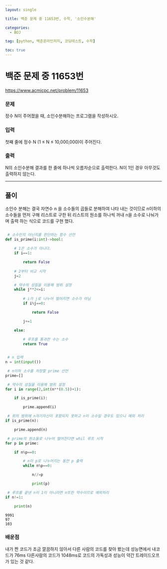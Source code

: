 ```yaml
---
layout: single

title: 백준 문제 중 11653번, 수학, '소인수분해'

categories:
  - BOJ

tag: [python, 백준온라인저지, 코딩테스트, 수학]

toc: true
---
```


# 백준 문제 중 11653번
https://www.acmicpc.net/problem/11653

### 문제

정수 N이 주어졌을 때, 소인수분해하는 프로그램을 작성하시오.

### 입력

첫째 줄에 정수 N (1 ≤ N ≤ 10,000,000)이 주어진다.

### 출력

N의 소인수분해 결과를 한 줄에 하나씩 오름차순으로 출력한다. N이 1인 경우 아무것도 출력하지 않는다.

---

## 풀이

소인수 분해는 결국 자연수 n 을 소수들의 곱들로 분해하여 나타 내는 것이므로 n이하의 소수들을 먼저 구해 리스트로 구한 뒤 리스트의 원소를 하나씩 꺼내 n을 소수로 나눠가며 출력 하는 식으로 코드를 구현 했다.


```python

 # 소수인지 아닌지를 판단하는 함수 선언
def is_prime(i:int)->bool:
    
    # 1은 소수가 아니다.
    if i==1:

        return False
    
    # 2부터 비교 시작
    j=2

    # 약수의 성질을 이용해 범위 설정
    while j**2<=i:
     
        # i가 j로 나누어 떨어지면 소수가 아님
        if i%j==0:

            return False

        j+=1

    else:
 
        # 루프를 통과한 수는 소수
        return True


 # n 입력
n = int(input())

 # n이하 소수를 저장할 prime 선언
prime=[]

 # 약수의 성질을 이용해 범위 설정
for i in range(2,int(n**(0.5))+1):

    if is_prime(i):

        prime.append(i)

 # 위의 범위에 n자기자신이 포함되지 못하고 n이 소수일 경우도 있으니 예외 처리
if is_prime(n):

    prime.append(n)

 # prime의 원소들로 나누어 떨어진다면 whil 루프 시작
for p in prime:

    if n%p==0:

        # n이 p로 나누어지는 동안 p 출력
        while n%p==0:

            n//=p

            print(p)

 # 루프를 끝낸 n이 1이 아니라면 n또한 약수이므로 예외처리
if n!=1:

    print(n)
```

    9991
    97
    103


### 배운점

내가 짠 코드가 조금 깔끔하지 않아서 다른 사람의 코드를 찾아 봤는데 성능면에서 내코드가 76ms 다른사람의 코드가 1048ms로 코드의 가독성과 성능이 약간 트레이드오프가 있는 것 같다.
